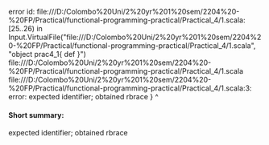 error id: file:///D:/Colombo%20Uni/2%20yr%201%20sem/2204%20-%20FP/Practical/functional-programming-practical/Practical_4/1.scala:[25..26) in Input.VirtualFile("file:///D:/Colombo%20Uni/2%20yr%201%20sem/2204%20-%20FP/Practical/functional-programming-practical/Practical_4/1.scala", "object prac4_1{
   def
}")
file:///D:/Colombo%20Uni/2%20yr%201%20sem/2204%20-%20FP/Practical/functional-programming-practical/Practical_4/1.scala
file:///D:/Colombo%20Uni/2%20yr%201%20sem/2204%20-%20FP/Practical/functional-programming-practical/Practical_4/1.scala:3: error: expected identifier; obtained rbrace
}
^
#### Short summary: 

expected identifier; obtained rbrace
